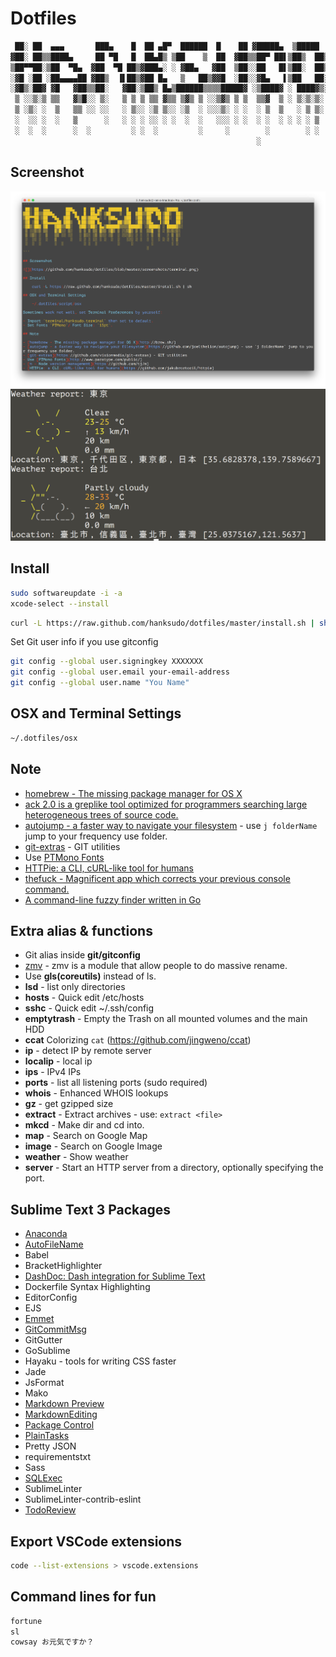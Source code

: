 # Dotfiles

```bash
 ██░ ██  ▄▄▄       ███▄    █  ██ ▄█▀  ██████  █    ██ ▓█████▄  ▒█████
▓██░ ██▒▒████▄     ██ ▀█   █  ██▄█▒ ▒██    ▒  ██  ▓██▒▒██▀ ██▌▒██▒  ██▒
▒██▀▀██░▒██  ▀█▄  ▓██  ▀█ ██▒▓███▄░ ░ ▓██▄   ▓██  ▒██░░██   █▌▒██░  ██▒
░▓█ ░██ ░██▄▄▄▄██ ▓██▒  ▐▌██▒▓██ █▄   ▒   ██▒▓▓█  ░██░░▓█▄   ▌▒██   ██░
░▓█▒░██▓ ▓█   ▓██▒▒██░   ▓██░▒██▒ █▄▒██████▒▒▒▒█████▓ ░▒████▓ ░ ████▓▒░
 ▒ ░░▒░▒ ▒▒   ▓▒█░░ ▒░   ▒ ▒ ▒ ▒▒ ▓▒▒ ▒▓▒ ▒ ░░▒▓▒ ▒ ▒  ▒▒▓  ▒ ░ ▒░▒░▒░
 ▒ ░▒░ ░  ▒   ▒▒ ░░ ░░   ░ ▒░░ ░▒ ▒░░ ░▒  ░ ░░░▒░ ░ ░  ░ ▒  ▒   ░ ▒ ▒░
 ░  ░░ ░  ░   ▒      ░   ░ ░ ░ ░░ ░ ░  ░  ░   ░░░ ░ ░  ░ ░  ░ ░ ░ ░ ▒
 ░  ░  ░      ░  ░         ░ ░  ░         ░     ░        ░        ░ ░
                                                       ░
```

## Screenshot

![screenshot1](./screenshots/terminal.png)
![screenshot2](./screenshots/weather.png)

## Install

```bash
sudo softwareupdate -i -a
xcode-select --install
```

```bash
curl -L https://raw.github.com/hanksudo/dotfiles/master/install.sh | sh
```

Set Git user info if you use gitconfig

```bash
git config --global user.signingkey XXXXXXX
git config --global user.email your-email-address
git config --global user.name "You Name"
```

## OSX and Terminal Settings

```bash
~/.dotfiles/osx
```

## Note

- [homebrew - The missing package manager for OS X](http://brew.sh/)
- [ack 2.0 is a greplike tool optimized for programmers searching large heterogeneous trees of source code.](https://github.com/petdance/ack2)
- [autojump - a faster way to navigate your filesystem](https://github.com/joelthelion/autojump) - use `j folderName` jump to your frequency use folder.
- [git-extras](https://github.com/visionmedia/git-extras) - GIT utilities
- Use [PTMono Fonts](http://www.paratype.com/public/)
- [HTTPie: a CLI, cURL-like tool for humans](https://github.com/jakubroztocil/httpie)
- [thefuck - Magnificent app which corrects your previous console command.](https://github.com/nvbn/thefuck)
- [A command-line fuzzy finder written in Go](https://github.com/junegunn/fzf)

## Extra alias & functions

- Git alias inside **git/gitconfig**
- [zmv](http://zshwiki.org/home/builtin/functions/zmv) - zmv is a module that allow people to do massive rename.
- Use **gls(coreutils)** instead of ls.
- **lsd** - list only directories
- **hosts** - Quick edit /etc/hosts
- **sshc** - Quick edit ~/.ssh/config
- **emptytrash** - Empty the Trash on all mounted volumes and the main HDD
- **ccat** Colorizing `cat` (https://github.com/jingweno/ccat)
- **ip** - detect IP by remote server
- **localip** - local ip
- **ips** - IPv4 IPs
- **ports** - list all listening ports (sudo required)
- **whois** - Enhanced WHOIS lookups
- **gz** - get gzipped size
- **extract** - Extract archives - use: `extract <file>`
- **mkcd** - Make dir and cd into.
- **map** - Search on Google Map
- **image** - Search on Google Image
- **weather** - Show weather
- **server** - Start an HTTP server from a directory, optionally specifying the port.

## Sublime Text 3 Packages

- [Anaconda](https://github.com/DamnWidget/anaconda)
- [AutoFileName](https://github.com/BoundInCode/AutoFileName)
- Babel
- BracketHighlighter
- [DashDoc: Dash integration for Sublime Text](https://github.com/farcaller/DashDoc)
- Dockerfile Syntax Highlighting
- EditorConfig
- EJS
- [Emmet](https://github.com/sergeche/emmet-sublime)
- [GitCommitMsg](https://github.com/cbumgard/GitCommitMsg)
- GitGutter
- GoSublime
- Hayaku - tools for writing CSS faster
- Jade
- JsFormat
- Mako
- [Markdown Preview](https://github.com/revolunet/sublimetext-markdown-preview)
- [MarkdownEditing](https://github.com/SublimeText-Markdown/MarkdownEditing)
- [Package Control](https://github.com/wbond/package_control)
- [PlainTasks](https://github.com/aziz/PlainTasks)
- Pretty JSON
- requirementstxt
- Sass
- [SQLExec](https://github.com/jum4/sublime-sqlexec)
- SublimeLinter
- SublimeLinter-contrib-eslint
- [TodoReview](https://github.com/jonathandelgado/SublimeTodoReview)

## Export VSCode extensions

```bash
code --list-extensions > vscode.extensions
```

## Command lines for fun

```bash
fortune
sl
cowsay お元気ですか？
```
